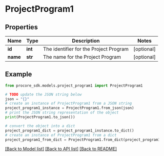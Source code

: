 # ProjectProgram1


## Properties

Name | Type | Description | Notes
------------ | ------------- | ------------- | -------------
**id** | **int** | The identifier for the Project Program | [optional] 
**name** | **str** | The name for the Project Program | [optional] 

## Example

```python
from procore_sdk.models.project_program1 import ProjectProgram1

# TODO update the JSON string below
json = "{}"
# create an instance of ProjectProgram1 from a JSON string
project_program1_instance = ProjectProgram1.from_json(json)
# print the JSON string representation of the object
print(ProjectProgram1.to_json())

# convert the object into a dict
project_program1_dict = project_program1_instance.to_dict()
# create an instance of ProjectProgram1 from a dict
project_program1_from_dict = ProjectProgram1.from_dict(project_program1_dict)
```
[[Back to Model list]](../README.md#documentation-for-models) [[Back to API list]](../README.md#documentation-for-api-endpoints) [[Back to README]](../README.md)


